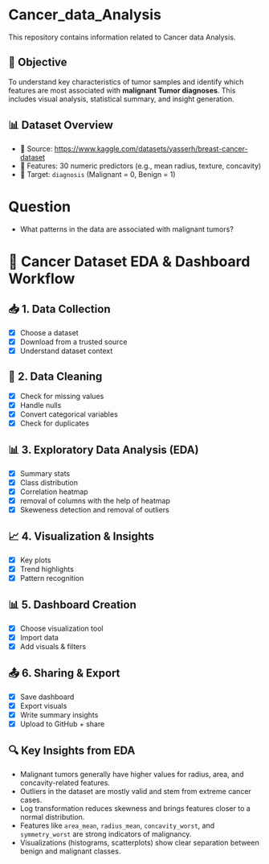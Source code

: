 # Cancer_data_Analysis
This repository contains information related to Cancer data Analysis. 
## 📌 Objective

To understand key characteristics of tumor samples and identify which features are most associated with **malignant Tumor diagnoses**. This includes visual analysis, statistical summary, and insight generation.

## 📊 Dataset Overview

- 📁 Source: https://www.kaggle.com/datasets/yasserh/breast-cancer-dataset
- 🔢 Features: 30 numeric predictors (e.g., mean radius, texture, concavity)
- 🎯 Target: `diagnosis` (Malignant = 0, Benign = 1)

# Question
- What patterns in the data are associated with malignant tumors?

# 🧪 Cancer Dataset EDA & Dashboard Workflow

## 📥 1. Data Collection
- [x] Choose a dataset
- [x] Download from a trusted source
- [x] Understand dataset context

## 🧹 2. Data Cleaning
- [x] Check for missing values
- [x] Handle nulls
- [x] Convert categorical variables
- [x] Check for duplicates

## 📊 3. Exploratory Data Analysis (EDA)
- [x] Summary stats
- [x] Class distribution
- [x] Correlation heatmap
- [x] removal of columns with the help of heatmap
- [x] Skeweness detection and removal of outliers

## 📈 4. Visualization & Insights
- [x] Key plots
- [x] Trend highlights
- [x] Pattern recognition

## 📊 5. Dashboard Creation
- [x] Choose visualization tool
- [x] Import data
- [x] Add visuals & filters

## 📤 6. Sharing & Export
- [x] Save dashboard
- [x] Export visuals
- [x] Write summary insights
- [x] Upload to GitHub + share

## 🔍 Key Insights from EDA
- Malignant tumors generally have higher values for radius, area, and concavity-related features.
- Outliers in the dataset are mostly valid and stem from extreme cancer cases.
- Log transformation reduces skewness and brings features closer to a normal distribution.
- Features like `area_mean`, `radius_mean`, `concavity_worst`, and `symmetry_worst` are strong indicators of malignancy.
- Visualizations (histograms, scatterplots) show clear separation between benign and malignant classes.

